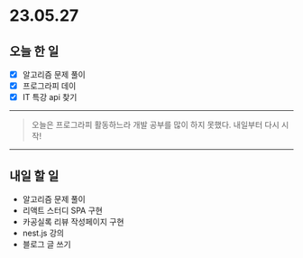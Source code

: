 # 23.05.27

## 오늘 한 일

- [x] 알고리즘 문제 풀이
- [x] 프로그라피 데이
- [x] IT 특강 api 찾기

---

> 오늘은 프로그라피 활동하느라 개발 공부를 많이 하지 못했다. 내일부터 다시 시작!

---

## 내일 할 일

- 알고리즘 문제 풀이
- 리액트 스터디 SPA 구현
- 카공실록 리뷰 작성페이지 구현
- nest.js 강의
- 블로그 글 쓰기

